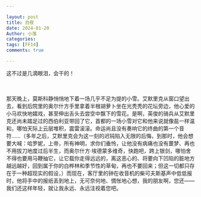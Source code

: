 ```yaml
---

layout: post
title: 白夜
date: 2024-01-20
Author: 小落
categories: 
tags: [FF14]
comments: true

---
```


这不过是几滴眼泪，会干的！
<!-- more -->
<br><br>
那天晚上，莫斯科静悄悄地下着一场几乎不足为提的小雪。艾默里克从窗口望出去，看到后院里的奥尔什方手里拿着半根胡萝卜坐在光秃秃的花坛旁边，他心爱的小马欢快地嬉戏，甚至伸出舌头去尝空中飘下的雪花。是啊，英俊的骑兵从艾默里克还尚未踏足过的西伯利亚带回了它，首都的一场小雪对它和他来说就像盐一样温和，哪怕天际上云层堆积，震雷滚滚。命运尚且没有奏响它的终曲的第一个音符……（多年之后，艾默里克会为这一刻的迟钝陷入无限的后悔，到那时，他会想要大喊：哈罗妮，上帝，所有神明，求你们垂怜，让他没有病痛也没有噩梦、再也不用拔刀地度过后半生，而奥尔什方·埃德蒙多维奇，快跑吧，跨上银剑，哪怕舍不得也要用马鞭抽它，让它载你走得远远的，离这恶心的、将要向下凹陷的脏地方越远越好，回到属于你的白桦林和季节性的草甸，再也不要回来；但这一切都只存在于一种超现实的假设，）而现在，客厅里的钟在收音机的柴可夫斯基声中低低报时，他将手中的报纸丢到地上，无可奈何地、惆怅地心想，我的朋友啊，您还——我们还这样年轻，就让我永远、永远注视着您吧。

